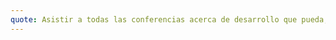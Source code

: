 ```yaml
---
quote: Asistir a todas las conferencias acerca de desarrollo que pueda, ya que es mi primer talent land.
---
```

